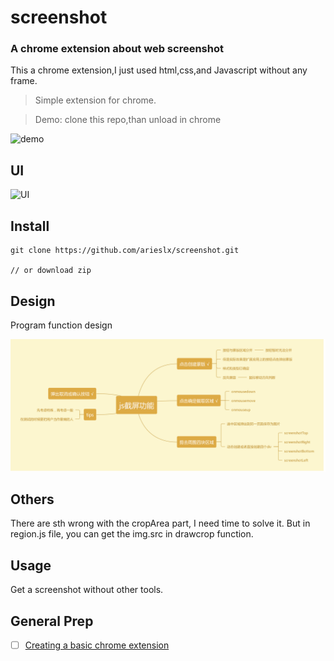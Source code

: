 # screenshot
### A chrome extension about web screenshot

This a chrome extension,I just used html,css,and Javascript without any frame.

> Simple extension for chrome.

> Demo: clone this repo,than unload in chrome

![demo](https://github.com/arieslx/screenshot/blob/master/screenshot1.0/readmefile/howtouse.gif)

## UI

![UI](https://github.com/arieslx/screenshot/blob/master/screenshot1.0/readmefile/ui.png)

## Install

```
git clone https://github.com/arieslx/screenshot.git

// or download zip
```

## Design

Program function design

![Function_design](https://github.com/arieslx/screenshot/blob/master/screenshot1.0/readmefile/screenshot_design.png)


## Others

There are sth wrong with the cropArea part, I need time to solve it.
But in region.js file, you can get the img.src in drawcrop function.

## Usage

Get a screenshot without other tools.

## General  Prep

- [ ] [Creating a basic chrome extension](https://www.thepolyglotdeveloper.com/2018/09/creating-basic-chrome-extension/)
